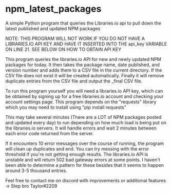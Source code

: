 # npm_latest_packages
A simple Python program that queries the Libraries.io api to pull down the latest published and updated NPM packages


NOTE: THIS PROGRAM WILL NOT WORK IF YOU DO NOT HAVE A LIBRARIES.IO API KEY AND HAVE IT INSERTED INTO THE api_key VARIABLE ON LINE 21. SEE BELOW ON HOW TO OBTAIN API KEY

This program queries the libraries.io API for new and newly updated NPM packages for today. It then takes the package name, date published, and version number and adds them to a CSV file
in the current directory. If the CSV file does not exist it will be created automatically. Finally it will remove duplicate entries from the CSV file and output the _final CSV file.

To run this program yourself you will need a libraries.io API key, which can be obtained by signing up for a free libraries.io account and checking your account settings page.
This program depends on the "requests" library which you may need to install using "pip install requests"

This may take several minutes (There are a LOT of NPM packages posted and updated every day) to run depending on how much load is being put on the libraries.io servers. It will handle errors and wait 2 minutes between each error code returned from the server.

If it encounters 10 error messages over the course of running, the program will clean up duplicates and end. You can try messing with the error threshold if you're not getting enough results. The libraries.io API is unstable and will return 502 bad gateway errors at some points. I haven't been able to determine a pattern for these besides that it seems to happen around 3-5 thousand entries.

Feel free to contact me on discord with improvements or additional features -> Step bro Taylor#2209
